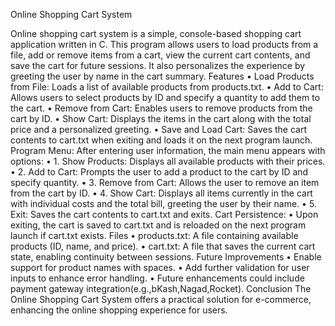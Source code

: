 Online Shopping Cart System

Online shopping cart system is a simple, console-based shopping cart application written in C. This program allows users to load products from a file, add or remove items from a cart, view the current cart contents, and save the cart for future sessions. It also personalizes the experience by greeting the user by name in the cart summary.
Features
•	Load Products from File: Loads a list of available products from products.txt.
•	Add to Cart: Allows users to select products by ID and specify a quantity to add them to the cart.
•	Remove from Cart: Enables users to remove products from the cart by ID.
•	Show Cart: Displays the items in the cart along with the total price and a personalized greeting.
•	Save and Load Cart: Saves the cart contents to cart.txt when exiting and loads it on the next program launch.
Program Menu: After entering user information, the main menu appears with options:
•	1. Show Products: Displays all available products with their prices.
•	2. Add to Cart: Prompts the user to add a product to the cart by ID and specify quantity.
•	3. Remove from Cart: Allows the user to remove an item from the cart by ID.
•	4. Show Cart: Displays all items currently in the cart with individual costs and the total bill, greeting the user by their name.
•	5. Exit: Saves the cart contents to cart.txt and exits.
Cart Persistence:
•	Upon exiting, the cart is saved to cart.txt and is reloaded on the next program launch if cart.txt exists.
Files
•	products.txt: A file containing available products (ID, name, and price).
•	cart.txt: A file that saves the current cart state, enabling continuity between sessions.
Future Improvements
•	Enable support for product names with spaces.
•	Add further validation for user inputs to enhance error handling.
•	Future enhancements could include payment gateway integration(e.g.,bKash,Nagad,Rocket).
Conclusion
The Online Shopping Cart System offers a practical solution for e-commerce, enhancing the online
shopping experience for users.




